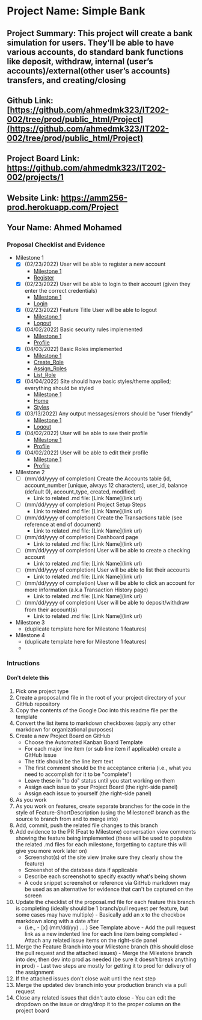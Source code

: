 # Project Name: Simple Bank
## Project Summary: This project will create a bank simulation for users. They’ll be able to have various accounts, do standard bank functions like deposit, withdraw, internal (user’s accounts)/external(other user’s accounts) transfers, and creating/closing 
## Github Link: [https://github.com/ahmedmk323/IT202-002/tree/prod/public_html/Project](https://github.com/ahmedmk323/IT202-002/tree/prod/public_html/Project)
## Project Board Link: https://github.com/ahmedmk323/IT202-002/projects/1
## Website Link: https://amm256-prod.herokuapp.com/Project
## Your Name: Ahmed Mohamed

<!-- Line item / Feature template (use this for each bullet point) -- DO NOT DELETE THIS SECTION


- [ ] \(mm/dd/yyyy of completion) Feature Title (from the proposal bullet point, if it's a sub-point indent it properly)
  -  Link to related .md file: [Link Name](link url)

 End Line item / Feature Template -- DO NOT DELETE THIS SECTION --> 
 
 
### Proposal Checklist and Evidence

- Milestone 1
    - [x] \(02/23/2022) User will be able to register a new account
        -  [Milestone 1](https://github.com/ahmedmk323/IT202-002/blob/Milestone1/public_html/Project/milestone1.md)
        -  [Register](https://amm256-prod.herokuapp.com/Project/register.php)
    - [x] \(02/23/2022) User will be able to login to their account (given they enter the correct credentials)
        -  [Milestone 1](https://github.com/ahmedmk323/IT202-002/blob/Milestone1/public_html/Project/milestone1.md)
        -  [Login](https://amm256-prod.herokuapp.com/Project/login.php)
    - [x] \(02/23/2022) Feature Title User will be able to logout
        -  [Milestone 1](https://github.com/ahmedmk323/IT202-002/blob/Milestone1/public_html/Project/milestone1.md)
        -  [Logout](https://amm256-prod.herokuapp.com/Project/logout.php)
    - [x] \(04/02/2022) Basic security rules implemented
        -  [Milestone 1](https://github.com/ahmedmk323/IT202-002/blob/Milestone1/public_html/Project/milestone1.md)
        -  [Profile](https://amm256-prod.herokuapp.com/Project/profile.php)
    - [x] \(04/03/2022) Basic Roles implemented
        -  [Milestone 1](https://github.com/ahmedmk323/IT202-002/blob/Milestone1/public_html/Project/milestone1.md)
        -  [Create_Role](https://amm256-prod.herokuapp.com/Project/admin/create_role.php)  
        -  [Assign_Roles](https://amm256-prod.herokuapp.com/Project/admin/assign_roles.php)  
        -  [List_Role](https://amm256-prod.herokuapp.com/Project/admin/list_roles.php)  
    - [x] \(04/04/2022) Site should have basic styles/theme applied; everything should be styled
        -  [Milestone 1](https://github.com/ahmedmk323/IT202-002/blob/Milestone1/public_html/Project/milestone1.md)
        -  [Home](https://amm256-prod.herokuapp.com/Project/home.php)
        -  [Styles](https://amm256-prod.herokuapp.com/Project/styles.css)
    - [x] \(03/13/2022) Any output messages/errors should be “user friendly”
        -  [Milestone 1](https://github.com/ahmedmk323/IT202-002/blob/Milestone1/public_html/Project/milestone1.md)
        -  [Logout](https://amm256-prod.herokuapp.com/Project/logout.php)
    - [x] \(04/02/2022) User will be able to see their profile
        -  [Milestone 1](https://github.com/ahmedmk323/IT202-002/blob/Milestone1/public_html/Project/milestone1.md)
        -  [Profile](https://amm256-prod.herokuapp.com/Project/profile.php)
    - [x] \(04/02/2022) User will be able to edit their profile
        -  [Milestone 1](https://github.com/ahmedmk323/IT202-002/blob/Milestone1/public_html/Project/milestone1.md)
        -  [Profile](https://amm256-prod.herokuapp.com/Project/profile.php)
- Milestone 2
  - [ ] \(mm/dd/yyyy of completion) Create the Accounts table (id, account_number [unique, always 12 characters], user_id, balance (default 0), account_type, created, modified)
    -  Link to related .md file: [Link Name](link url)
  - [ ] \(mm/dd/yyyy of completion) Project Setup Steps
    -  Link to related .md file: [Link Name](link url)
  - [ ] \(mm/dd/yyyy of completion) Create the Transactions table (see reference at end of document)
    -  Link to related .md file: [Link Name](link url)
  - [ ] \(mm/dd/yyyy of completion) Dashboard page
    -  Link to related .md file: [Link Name](link url)
  - [ ] \(mm/dd/yyyy of completion) User will be able to create a checking account
    -  Link to related .md file: [Link Name](link url)
  - [ ] \(mm/dd/yyyy of completion) User will be able to list their accounts
    -  Link to related .md file: [Link Name](link url)
  - [ ] \(mm/dd/yyyy of completion) User will be able to click an account for more information (a.k.a Transaction History page)
    -  Link to related .md file: [Link Name](link url)
  - [ ] \(mm/dd/yyyy of completion) User will be able to deposit/withdraw from their account(s)
    -  Link to related .md file: [Link Name](link url)
- Milestone 3
  - (duplicate template here for Milestone 1 features)
- Milestone 4
  - (duplicate template here for Milestone 1 features)
  - 
### Intructions
#### Don't delete this
1. Pick one project type
2. Create a proposal.md file in the root of your project directory of your GitHub repository
3. Copy the contents of the Google Doc into this readme file per the template
4. Convert the list items to markdown checkboxes (apply any other markdown for organizational purposes)
5. Create a new Project Board on GitHub
   - Choose the Automated Kanban Board Template
   - For each major line item (or sub line item if applicable) create a GitHub issue
   - The title should be the line item text
   - The first comment should be the acceptance criteria (i.e., what you need to accomplish for it to be "complete")
   - Leave these in "to do" status until you start working on them
   - Assign each issue to your Project Board (the right-side panel)
   - Assign each issue to yourself (the right-side panel)
6. As you work
  1. As you work on features, create separate branches for the code in the style of Feature-ShortDescription (using the Milestone# branch as the source to branch from and to merge into)
  2. Add, commit, push the related file changes to this branch
  3. Add evidence to the PR (Feat to Milestone) conversation view comments showing the feature being implemented (these will be used to populate the related .md files for each milestone, forgetting to capture this will give you more work later on)
     - Screenshot(s) of the site view (make sure they clearly show the feature)
     - Screenshot of the database data if applicable
     - Describe each screenshot to specify exactly what's being shown
     - A code snippet screenshot or reference via GitHub markdown may be used as an alternative for evidence that can't be captured on the screen
  4. Update the checklist of the proposal.md file for each feature this branch is completing (ideally should be 1 branch/pull request per feature, but some cases may have multiple)
    - Basically add an x to the checkbox markdown along with a date after
      - (i.e.,   - [x] (mm/dd/yy) ....) See Template above
    - Add the pull request link as a new indented line for each line item being completed
    - Attach any related issue items on the right-side panel
  5. Merge the Feature Branch into your Milestone branch (this should close the pull request and the attached issues)
    - Merge the Milestone branch into dev, then dev into prod as needed (be sure it doesn't break anything in prod)
    - Last two steps are mostly for getting it to prod for delivery of the assignment 
  7. If the attached issues don't close wait until the next step
  8. Merge the updated dev branch into your production branch via a pull request
  9. Close any related issues that didn't auto close
    - You can edit the dropdown on the issue or drag/drop it to the proper column on the project board